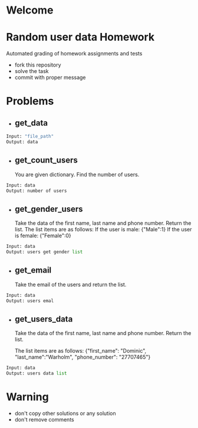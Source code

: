 # Welcome
# Random user data Homework

Automated grading of homework assignments and tests
- fork this repository
- solve the task
- commit with proper message

# Problems
- ## get_data

```Python
Input: "file_path"
Output: data

```

- ## get_count_users
    You are given dictionary. Find the number of users.

```Python
Input: data
Output: number of users

```

- ## get_gender_users
    Take the data of the first name, last name and phone number. Return the list.
    The list items are as follows:
    If the user is male: {"Male":1}
    If the user is female: {"Female":0}
    

```Python
Input: data
Output: users get gender list

```
- ## get_email
    Take the email of the users and return the list.
  
```Python
Input: data
Output: users emal

```

- ## get_users_data
    Take the data of the first name, last name and phone number. Return the list.
    
    The list items are as follows:
        {"first_name": "Dominic", "last_name":"Warholm", "phone_number": "27707465"}

```Python
Input: data
Output: users data list

```  
# Warning
- don't copy other solutions or any solution
- don't remove comments
